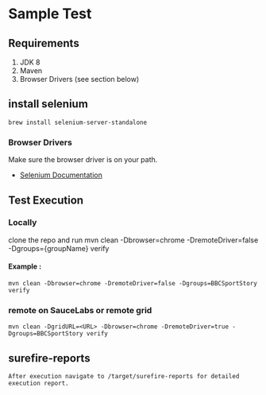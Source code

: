 
# Sample Test #

## Requirements ##

1. JDK 8
2. Maven
3. Browser Drivers (see section below)

## install selenium ##

    brew install selenium-server-standalone

### Browser Drivers ###

Make sure the browser driver is on your path.

* [Selenium Documentation ](https://www.seleniumhq.org/docs/)



## Test Execution ##

### Locally ###
clone the repo and run
    mvn clean -Dbrowser=chrome -DremoteDriver=false -Dgroups={groupName} verify
#### Example :
    mvn clean -Dbrowser=chrome -DremoteDriver=false -Dgroups=BBCSportStory verify

### remote on SauceLabs or remote grid ###

    mvn clean -DgridURL=<URL> -Dbrowser=chrome -DremoteDriver=true -Dgroups=BBCSportStory verify


## surefire-reports ##
    After execution navigate to /target/surefire-reports for detailed execution report.
